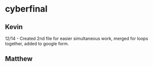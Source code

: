 # cyberfinal
## Kevin
12/14 - Created 2nd file for easier simultaneous work, merged for loops together, added to google form.
## Matthew
